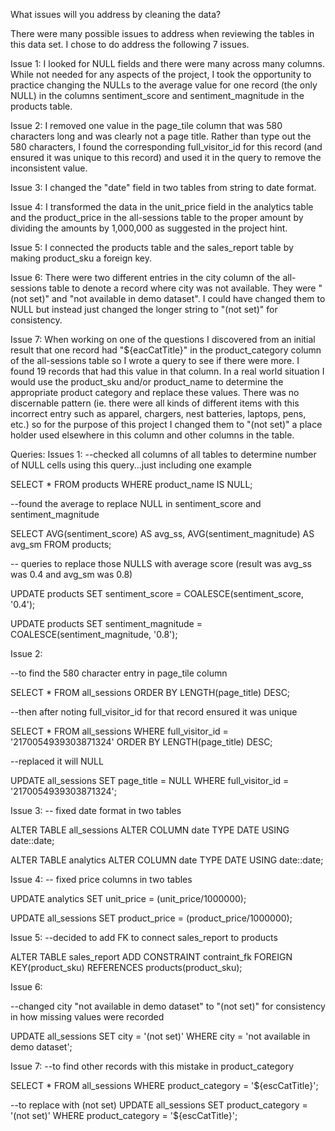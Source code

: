 What issues will you address by cleaning the data?

There were many possible issues to address when reviewing the tables in this
data set. I chose to do address the following 7 issues.

Issue 1: I looked for NULL fields and there were many across many columns. 
While not needed for any aspects of the project, I took the opportunity to 
practice changing the NULLs to the average value for one record (the only 
NULL) in the columns sentiment_score and sentiment_magnitude in the products 
table.

Issue 2: I removed one value in the page_tile column that was 580 characters 
long and was clearly not a page title. Rather than type out the 580 characters, 
I found the corresponding full_visitor_id for this record (and ensured it was 
unique to this record) and used it in the query to remove the inconsistent 
value. 

Issue 3: I changed the "date" field in two tables from string to date format.

Issue 4: I transformed the data in the unit_price field in the analytics table
and the product_price in the all-sessions table to the proper amount by 
dividing the amounts by 1,000,000 as suggested in the project hint.

Issue 5: I connected the products table and the sales_report table by making
product_sku a foreign key.

Issue 6: There were two different entries in the city column of the all-sessions
table to denote a record where city was not available. They were "(not set)" and 
"not available in demo dataset". I could have changed them to NULL but instead
just changed the longer string to "(not set)" for consistency.

Issue 7: When working on one of the questions I discovered from an initial result
that one record had "${eacCatTitle}" in the product_category column of the 
all-sessions table so I wrote a query to see if there were more. I found 19 records 
that had this value in that column. In a real world situation I would use the 
product_sku and/or product_name to determine the appropriate product category and 
replace these values. There was no discernable pattern (ie. there were all kinds of 
different items with this incorrect entry such as apparel, chargers, nest batteries, 
laptops, pens, etc.) so for the purpose of this project I changed them to "(not set)"
a place holder used elsewhere in this column and other columns in the table.


Queries:
Issues 1:
--checked all columns of all tables to determine number of NULL cells using 
this query...just including one example

SELECT * FROM products
	WHERE product_name IS NULL;

--found the average to replace NULL in sentiment_score and sentiment_magnitude

SELECT  AVG(sentiment_score) AS avg_ss,
        AVG(sentiment_magnitude) AS avg_sm
    FROM products;

-- queries to replace those NULLS with average score (result was avg_ss was 
0.4 and avg_sm was 0.8)

UPDATE products
    SET sentiment_score =
    COALESCE(sentiment_score, '0.4');

UPDATE products
    SET sentiment_magnitude =
    COALESCE(sentiment_magnitude, '0.8');

Issue 2:

--to find the 580 character entry in page_tile column

SELECT * FROM all_sessions
ORDER BY LENGTH(page_title) DESC;

--then after noting full_visitor_id for that record ensured it was 
unique

SELECT * FROM all_sessions
WHERE full_visitor_id = '2170054939303871324'
ORDER BY LENGTH(page_title) DESC;

--replaced it will NULL

UPDATE all_sessions 
SET page_title = NULL
WHERE full_visitor_id = '2170054939303871324';

Issue 3:
-- fixed date format in two tables

ALTER TABLE all_sessions
ALTER COLUMN date TYPE DATE USING date::date;

ALTER TABLE analytics
ALTER COLUMN date TYPE DATE USING date::date;

Issue 4:
-- fixed price columns in two tables 

UPDATE analytics
SET unit_price = (unit_price/1000000);

UPDATE all_sessions
SET product_price = (product_price/1000000);

Issue 5:
--decided to add FK to connect sales_report to products

ALTER TABLE sales_report
ADD CONSTRAINT contraint_fk
FOREIGN KEY(product_sku)
REFERENCES products(product_sku);

Issue 6:

--changed city "not available in demo dataset" to "(not set)" for
consistency in how missing values were recorded

UPDATE all_sessions
SET city = '(not set)'
WHERE city = 'not available in demo dataset'; 

Issue 7:
--to find other records with this mistake in product_category

SELECT * FROM all_sessions
WHERE product_category = '${escCatTitle}';

--to replace with (not set)
UPDATE all_sessions
SET product_category = '(not set)'
WHERE product_category = '${escCatTitle}';

